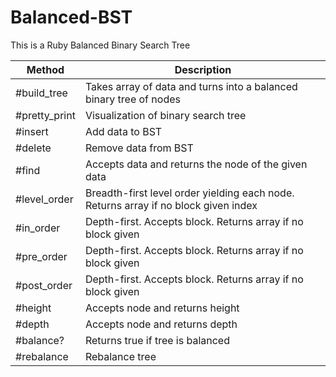 # Balanced-BST

This is a Ruby Balanced Binary Search Tree

| Method        | Description                                                                         |
| ------------- | ----------------------------------------------------------------------------------- |
| #build_tree   | Takes array of data and turns into a balanced binary tree of nodes                  |
| #pretty_print | Visualization of binary search tree                                                 |
| #insert       | Add data to BST                                                                     |
| #delete       | Remove data from BST                                                                |
| #find         | Accepts data and returns the node of the given data                                 |
| #level_order  | Breadth-first level order yielding each node. Returns array if no block given index |
| #in_order     | Depth-first. Accepts block. Returns array if no block given                         |
| #pre_order    | Depth-first. Accepts block. Returns array if no block given                         |
| #post_order   | Depth-first. Accepts block. Returns array if no block given                         |
| #height       | Accepts node and returns height                                                     |
| #depth        | Accepts node and returns depth                                                      |
| #balance?     | Returns true if tree is balanced                                                    |
| #rebalance    | Rebalance tree                                                                      |
